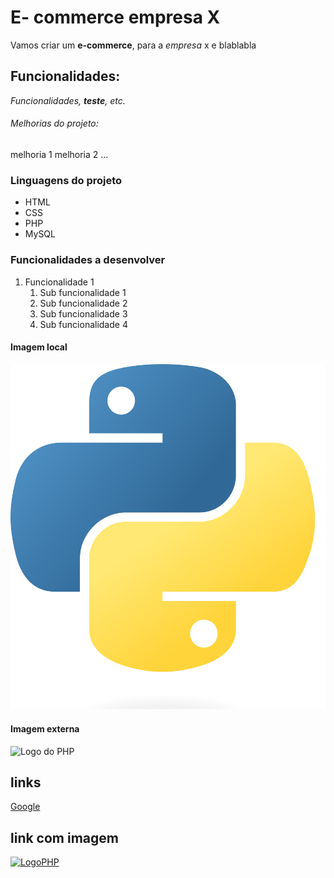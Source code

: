 # E- commerce empresa X

Vamos criar um **e-commerce**, para a *empresa* x e blablabla

## Funcionalidades:

_Funcionalidades, **teste**, etc._

###### Melhorias do projeto:

melhoria 1
melhoria 2 
...

### Linguagens do projeto

* HTML
* CSS
* PHP
* MySQL

### Funcionalidades a desenvolver

1. Funcionalidade 1  
    1. Sub funcionalidade 1
    2. Sub funcionalidade 2
    3. Sub funcionalidade 3
    4. Sub funcionalidade 4

#### Imagem local

![Logo odo Python](img/python.png)

#### Imagem externa

![Logo do PHP](https://upload.wikimedia.org/wikipedia/commons/thumb/2/27/PHP-logo.svg/2560px-PHP-logo.svg.png)

## links

[Google](https://www.google.com.br/?hl=pt-BR)

## link com imagem

[![LogoPHP](https://upload.wikimedia.org/wikipedia/commons/thumb/2/27/PHP-logo.svg/2560px-PHP-logo.svg.png)](https://www.google.com.br/?hl=pt-BR)